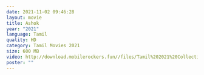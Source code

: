 ```yaml
---
date: 2021-11-02 09:46:28
layout: movie
title: Ashok
year: "2021"
language: Tamil
quality: HD
category: Tamil Movies 2021
size: 600 MB
video: http://download.mobilerockers.fun//files/Tamil%202021%20Collection/Ashok%20(2021)/Ashok%20(2021)%20Full%20Movies/Ashok%20(2021)%20HDRip/Ashok%20(2021)%20HDRip%20Single%20Part.mp4
poster: ""
---
```

